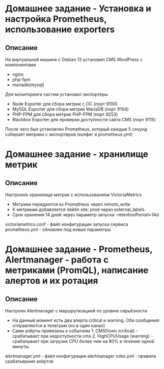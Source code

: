 # Домашнее задание - Установка и настройка Prometheus, использование exporters

## Описание
На виртуальной машине с Debian 13 установил CMS WordPress с компонентами
- nginx
- php-fpm
- mariadb(mysql)

Для мониторинга систем установил экспортеры
- Node Exporter для сбора метрик с ОС (порт 9100)
- MySQL Exporter для сбора метрик MariaDB (порт 9104)
- PHP-FPM для сбора метрик PHP-FPM (порт 9253)
- Blackbox Exporter для проверки доступности сайта CMS (порт 9115)

После чего был установлен Prometheus, который каждые 5 секунд собирает метрики с экспортеров (конфиг в prometheus.yml)

# Домашнее задание - хранилище метрик

## Описание
Настроено хранилище метрик с использованием VictoriaMetrics
- Метрики передаются из Prometheus через remote_write
- К метрикам добавляется лейбл site: prod через external_labels
- Срок хранения 14 дней через параметр запуска -retentionPeriod=14d

victoriametrics.conf - файл конфигурации запуска сервиса
prometheus.yml - обновлен под новые параметры

# Домашнее задание - Prometheus, Alertmanager - работа с метриками (PromQL), написание алертов и их ротация

## Описание
Настроен Alertmanager с маршрутизацией по уровню серьёзности
- На данный момент есть два алерта critical и warning. Оба сообщения отправляются в телеграм (но в один канал)
- Сами алёрты привязаны к событиям 1. CMSDown (critical) - срабатывает при недоступности cms 2. HighCPUUsage (warning) - срабатывает при загрузке CPU более чем на 80% в течение одной минуты.

alertmanager.yml - файл конфигурации alertmanager
rules.yml - правила срабатывания алёртов
